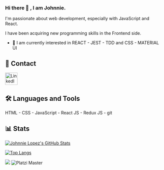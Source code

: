 ### Hi there 👋 , I am Johnnie.

I'm passionate about web development, especially with JavaScript and React. 

I have been acquiring new programming skills in the Frontend side.

- 🌱 I am currently interested in REACT - JEST - TDD and CSS - MATERIAL UI

## 💬 Contact
[<img alt="LinkedIn" width="40" height="40" src="https://img.icons8.com/android/48/4a90e2/linkedin.png" />][linkedin]

## 🛠 Languages and Tools
HTML - CSS - JavaScript - React JS - Redux JS - git

## 📊 Stats

[![Johnnie Lopez's GitHub Stats](https://github-readme-stats.vercel.app/api?username=Johnnie-LC&show_icons=true&hide_border=false&theme=default)](https://github.com/anuraghazra/github-readme-stats)

[![Top Langs](https://github-readme-stats.vercel.app/api/top-langs/?username=anuraghazra&layout=compact)](https://github.com/anuraghazra/github-readme-stats)

![](https://komarev.com/ghpvc/?username=Johnnie-LC&color=brightgreen)
![Platzi Master](https://img.shields.io/badge/Platzi%20Master-C8-95ca3e)




<!-- Reference URLs -->
[html]: https://github.com/topics/html
[css]:https://github.com/topics/css
[JS]:https://github.com/topics/javascript
[react]:https://reactjs.org/
[redux]:https://redux.js.org/
[vs]:https://code.visualstudio.com/
[git]:https://git-scm.com/
[github]:https://github.com/
[linkedin]:https://www.linkedin.com/in/johnnie-lopez-3343008


<!--
**Johnnie-LC/Johnnie-LC** is a ✨ _special_ ✨ repository because its `README.md` (this file) appears on your GitHub profile.

Here are some ideas to get you started:

- 🔭 I’m currently working on ...
- 🌱 I’m currently learning ...
- 👯 I’m looking to collaborate on ...
- 🤔 I’m looking for help with ...
- 💬 Ask me about ...
- 📫 How to reach me: ...
- 😄 Pronouns: ...
- ⚡ Fun fact: ...
-->
